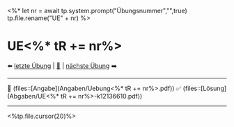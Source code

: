 <%*
let nr = await tp.system.prompt("Übungsnummer","",true)
tp.file.rename("UE" + nr)
%>

# UE<%* tR += nr%>

⬅️ <a href="./UE<%* tR += (parseInt(nr) - 1) %>.md" class="internal-link">letzte Übung</a> | [📓]({NOTES}%20Mathematik%203%20UE.md) | <a href="./UE<%* tR += (parseInt(nr) + 1) %>.md" class="internal-link">nächste Übung</a> ➡️ 

---

📝 (files::[Angabe](Angaben/Uebung<%* tR += nr%>.pdf))
✅ (files::[Lösung](Abgaben/UE<%* tR += nr%>-k12136610.pdf))

---

<%tp.file.cursor(20)%>